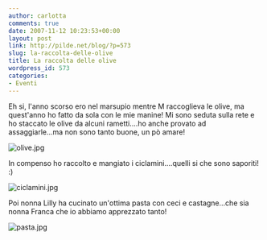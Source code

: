 ```yaml
---
author: carlotta
comments: true
date: 2007-11-12 10:23:53+00:00
layout: post
link: http://pilde.net/blog/?p=573
slug: la-raccolta-delle-olive
title: La raccolta delle olive
wordpress_id: 573
categories:
- Eventi
---
```


Eh si, l'anno scorso ero nel marsupio mentre M raccoglieva le olive, ma quest'anno ho fatto da sola con le mie manine!
Mi sono seduta sulla rete e ho staccato le olive da alcuni rametti....ho anche provato ad assaggiarle...ma non sono tanto buone, un pò amare! 

![olive.jpg]({{baseurl}}/uploads/2007/11/olive.jpg)




In compenso ho raccolto e mangiato i ciclamini....quelli si che sono saporiti! :)




![ciclamini.jpg]({{baseurl}}/uploads/2007/11/ciclamini.jpg)




Poi nonna Lilly ha cucinato un'ottima pasta con ceci e castagne...che sia nonna Franca che io abbiamo apprezzato tanto!

![pasta.jpg]({{baseurl}}/uploads/2007/11/pasta.jpg)







